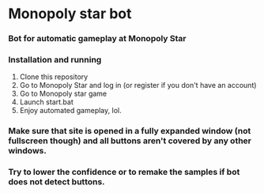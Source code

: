 # Monopoly star bot
### Bot for automatic gameplay at Monopoly Star

### Installation and running
1. Clone this repository
2. Go to Monopoly Star and log in (or register if you don't have an account)
3. Go to Monopoly star game
4. Launch start.bat
5. Enjoy automated gameplay, lol.

### Make sure that site is opened in a fully expanded window (not fullscreen though) and all buttons aren't covered by any other windows.
### Try to lower the confidence or to remake the samples if bot does not detect buttons.
